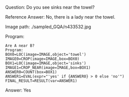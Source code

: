 Question: Do you see sinks near the towel?

Reference Answer: No, there is a lady near the towel.

Image path: ./sampled_GQA/n433532.jpg

Program:

```
Are A near B?
Program:
BOX0=LOC(image=IMAGE,object='towel')
IMAGE0=CROP(image=IMAGE,box=BOX0)
BOX1=LOC(image=IMAGE,object='sinks')
IMAGE1=CROP_NEAR(image=IMAGE,box=BOX1)
ANSWER0=COUNT(box=BOX1)
ANSWER1=EVAL(expr="'yes' if {ANSWER0} > 0 else 'no'")
FINAL_RESULT=RESULT(var=ANSWER1)
```
Answer: Yes

